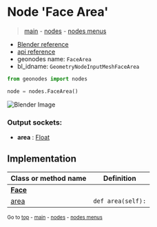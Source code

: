 # Node 'Face Area'

> [main](../structure.md) - [nodes](nodes.md) - [nodes menus](nodes_menus.md)

- [Blender reference](https://docs.blender.org/manual/en/latest/modeling/geometry_nodes/mesh/face_area.html)
- [api reference](https://docs.blender.org/api/current/bpy.types.GeometryNodeInputMeshFaceArea.html)
- geonodes name: `FaceArea`
- bl_idname: `GeometryNodeInputMeshFaceArea`

```python
from geonodes import nodes

node = nodes.FaceArea()
```

![Blender Image](https://docs.blender.org/manual/en/latest/_images/node-types_GeometryNodeInputMeshFaceArea.webp)

### Output sockets:

- **area** : [Float](Float.md)

## Implementation

| Class or method name | Definition |
|----------------------|------------|
| **[Face](Face.md)** |
| [area](Face.md#area-property) | `def area(self):` |
<sub>Go to [top](#node-Face-Area) - [main](../structure.md) - [nodes](nodes.md) - [nodes menus](nodes_menus.md)</sub>

